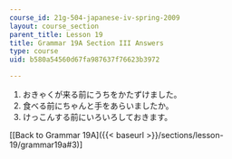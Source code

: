 ```yaml
---
course_id: 21g-504-japanese-iv-spring-2009
layout: course_section
parent_title: Lesson 19
title: Grammar 19A Section III Answers
type: course
uid: b580a54560d67fa987637f76623b3972

---
```


1.  おきゃくが来る前にうちをかたずけました。
2.  食べる前にちゃんと手をあらいましたか。
3.  けっこんする前にいろいろしておきます。

\[[Back to Grammar 19A]({{< baseurl >}}/sections/lesson-19/grammar19a#3)\]